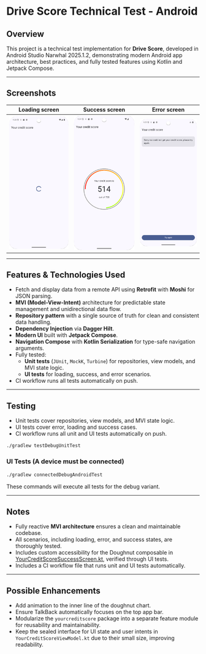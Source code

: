 # Drive Score Technical Test - Android

## Overview

This project is a technical test implementation for **Drive Score**, developed in Android Studio Narwhal 2025.1.2, demonstrating modern Android app architecture, best practices, and fully tested features using Kotlin and Jetpack Compose.

---

## Screenshots

| Loading screen                               | Success screen                               | Error screen                             |
|----------------------------------------------|----------------------------------------------|------------------------------------------|
| ![Loading.png](readme-resources/Loading.png) | ![Success.png](readme-resources/Success.png) | ![Error.png](readme-resources/Error.png) |

---

## Features & Technologies Used

- Fetch and display data from a remote API using **Retrofit** with **Moshi** for JSON parsing.
- **MVI (Model-View-Intent)** architecture for predictable state management and unidirectional data
  flow.
- **Repository pattern** with a single source of truth for clean and consistent data handling.
- **Dependency Injection** via **Dagger Hilt**.
- **Modern UI** built with **Jetpack Compose**.
- **Navigation Compose** with **Kotlin Serialization** for type-safe navigation arguments.
- Fully tested:
    - **Unit tests** (`JUnit`, `MockK`, `Turbine`) for repositories, view models, and MVI state
      logic.
    - **UI tests** for loading, success, and error scenarios.
- CI workflow runs all tests automatically on push.

---

## Testing

- Unit tests cover repositories, view models, and MVI state logic.
- UI tests cover error, loading and success cases.
- CI workflow runs all unit and UI tests automatically on push.

```bash
./gradlew testDebugUnitTest
```

### UI Tests (A device must be connected)

```bash
./gradlew connectedDebugAndroidTest
```

These commands will execute all tests for the debug variant.

---

## Notes

- Fully reactive **MVI architecture** ensures a clean and maintainable codebase.
- All scenarios, including loading, error, and success states, are thoroughly tested.
- Includes custom accessibility for the Doughnut composable
  in [YourCreditScoreSuccessScreen.kt](app/src/main/java/com/jdp/drivescoretechnicaltest/yourcreditscore/ui/composable/YourCreditScoreSuccessScreen.kt),
  verified through UI tests.
- Includes a CI workflow file that runs unit and UI tests automatically.

---

## Possible Enhancements

- Add animation to the inner line of the doughnut chart.
- Ensure TalkBack automatically focuses on the top app bar.
- Modularize the `yourcreditscore` package into a separate feature module for reusability and
  maintainability.
- Keep the sealed interface for UI state and user intents in `YourCreditScoreViewModel.kt` due to
  their small size, improving readability.

